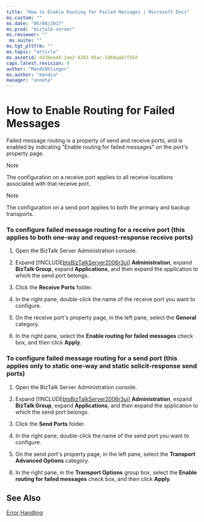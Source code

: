 ```yaml
---
title: "How to Enable Routing for Failed Messages | Microsoft Docs"
ms.custom: ""
ms.date: "06/08/2017"
ms.prod: "biztalk-server"
ms.reviewer: ""
 ms.suite: ""
ms.tgt_pltfrm: ""
ms.topic: "article"
ms.assetid: d33beed4-1ae2-4282-95ac-5d68aab7fb5d
caps.latest.revision: 9
author: "MandiOhlinger"
ms.author: "mandia"
manager: "anneta"
---
```

# How to Enable Routing for Failed Messages
Failed message routing is a property of send and receive ports, and is enabled by indicating "Enable routing for failed messages" on the port's property page.  
  
> [!NOTE]
>  The configuration on a receive port applies to all receive locations associated with that receive port.  
  
> [!NOTE]
>  The configuration on a send port applies to both the primary and backup transports.  
  
### To configure failed message routing for a receive port (this applies to both one-way and request-response receive ports)  
  
1.  Open the BizTalk Server Administration console.  
  
2.  Expand [!INCLUDE[btsBizTalkServer2006r3ui](../includes/btsbiztalkserver2006r3ui-md.md)] **Administration**, expand **BizTalk Group**, expand **Applications**, and then expand the application to which the send port belongs.  
  
3.  Click the **Receive Ports** folder.  
  
4.  In the right pane, double-click the name of the receive port you want to configure.  
  
5.  On the receive port's property page, in the left pane, select the **General** category.  
  
6.  In the right pane, select the **Enable routing for failed messages** check box, and then click **Apply**.  
  
### To configure failed message routing for a send port (this applies only to static one-way and static solicit-response send ports)  
  
1.  Open the BizTalk Server Administration console.  
  
2.  Expand [!INCLUDE[btsBizTalkServer2006r3ui](../includes/btsbiztalkserver2006r3ui-md.md)] **Administration**, expand **BizTalk Group**, expand **Applications**, and then expand the application to which the send port belongs.  
  
3.  Click the **Send Ports** folder.  
  
4.  In the right pane, double-click the name of the send port you want to configure.  
  
5.  On the send port's property page, in the left pane, select the **Transport Advanced Options** category.  
  
6.  In the right pane, in the **Transport Options** group box, select the **Enable routing for failed messages** check box, and then click **Apply**.  
  
## See Also  
 [Error Handling](../core/error-handling.md)